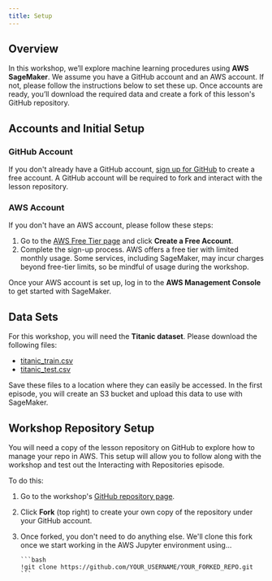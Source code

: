 ```yaml
---
title: Setup
---
```


## Overview

In this workshop, we’ll explore machine learning procedures using **AWS SageMaker**. We assume you have a GitHub account and an AWS account. If not, please follow the instructions below to set these up. Once accounts are ready, you’ll download the required data and create a fork of this lesson's GitHub repository.

## Accounts and Initial Setup

### GitHub Account

If you don't already have a GitHub account, [sign up for GitHub](https://github.com/) to create a free account. A GitHub account will be required to fork and interact with the lesson repository.

### AWS Account

If you don't have an AWS account, please follow these steps:

1. Go to the [AWS Free Tier page](https://aws.amazon.com/free/) and click **Create a Free Account**.
2. Complete the sign-up process. AWS offers a free tier with limited monthly usage. Some services, including SageMaker, may incur charges beyond free-tier limits, so be mindful of usage during the workshop.

Once your AWS account is set up, log in to the **AWS Management Console** to get started with SageMaker.

## Data Sets

For this workshop, you will need the **Titanic dataset**. Please download the following files:

- [titanic_train.csv](path/to/your-titanic_train.csv)
- [titanic_test.csv](path/to/your-titanic_test.csv)

Save these files to a location where they can easily be accessed. In the first episode, you will create an S3 bucket and upload this data to use with SageMaker.

## Workshop Repository Setup

You will need a copy of the lesson repository on GitHub to explore how to manage your repo in AWS. This setup will allow you to follow along with the workshop and test out the Interacting with Repositories episode.

To do this:

1. Go to the workshop's [GitHub repository page](https://github.com/YOUR_REPO_LINK).
2. Click **Fork** (top right) to create your own copy of the repository under your GitHub account.
3. Once forked, you don't need to do anything else. We'll clone this fork once we start working in the AWS Jupyter environment using...

       ```bash
       !git clone https://github.com/YOUR_USERNAME/YOUR_FORKED_REPO.git
       ```  

